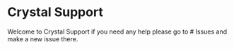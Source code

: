 # Crystal Support

Welcome to Crystal Support if you need any help please go to # Issues and make a new issue there.
